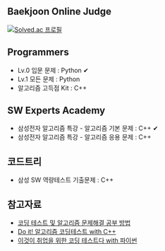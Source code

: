 ## Baekjoon Online Judge
[![Solved.ac
프로필](http://mazassumnida.wtf/api/v2/generate_badge?boj=qorwjssmd)](https://solved.ac/qorwjssmd)

## Programmers
- Lv.0 입문 문제 : Python ✔
- Lv.1 모든 문제 : Python
- 알고리즘 고득점 Kit : C++
  
## SW Experts Academy
- 삼성전자 알고리즘 특강 - 알고리즘 기본 문제 : C++ ✔
- 삼성전자 알고리즘 특강 - 알고리즘 응용 문제 : C++
## 코드트리
- 삼성 SW 역량테스트 기출문제 : C++
## 참고자료
- [코딩 테스트 및 알고리즘 문제해결 공부 방법](https://www.slideshare.net/slideshow/kucc-2022-4/251739276)
- [Do it! 알고리즘 코딩테스트 with C++](https://www.inflearn.com/course/%EB%91%90%EC%9E%87-%EC%95%8C%EA%B3%A0%EB%A6%AC%EC%A6%98-%EC%BD%94%EB%94%A9%ED%85%8C%EC%8A%A4%ED%8A%B8-%EC%94%A8%EC%81%A0%EC%81%A0/dashboard)
- [이것이 취업을 위한 코딩 테스트다 with 파이썬](https://www.yes24.com/product/goods/93519145)
